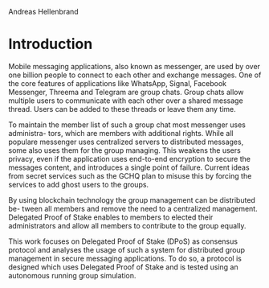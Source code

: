 Andreas Hellenbrand

# Introduction
Mobile messaging applications, also known as messenger, are used by over one
billion people to connect to each other and exchange messages. One of the core
features of applications like WhatsApp, Signal, Facebook Messenger, Threema and
Telegram are group chats. Group chats allow multiple users to communicate with
each other over a shared message thread. Users can be added to these threads or
leave them any time.  

To maintain the member list of such a group chat most messenger uses administra-
tors, which are members with additional rights. While all populare messenger uses
centralized servers to distributed messages, some also uses them for the group
managing. This weakens the users privacy, even if the application uses end-to-end
encryption to secure the messages content, and introduces a single point of failure.
Current ideas from secret services such as the GCHQ plan to misuse this by forcing
the services to add ghost users to the groups.  

By using blockchain technology the group management can be distributed be-
tween all members and remove the need to a centralized management. Delegated
Proof of Stake enables to members to elected their administrators and allow all
members to contribute to the group equally.  

This work focuses on Delegated Proof of Stake (DPoS) as consensus protocol and
analyses the usage of such a system for distributed group management in secure
messaging applications. To do so, a protocol is designed which uses Delegated
Proof of Stake and is tested using an autonomous running group simulation.